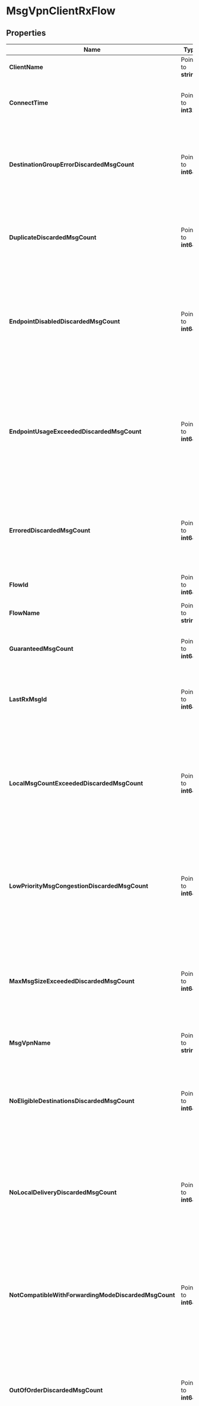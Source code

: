 # MsgVpnClientRxFlow

## Properties

Name | Type | Description | Notes
------------ | ------------- | ------------- | -------------
**ClientName** | Pointer to **string** | The name of the Client. | [optional] 
**ConnectTime** | Pointer to **int32** | The timestamp of when the Flow from the Client connected. | [optional] 
**DestinationGroupErrorDiscardedMsgCount** | Pointer to **int64** | The number of guaranteed messages from the Flow discarded due to a destination group error. | [optional] 
**DuplicateDiscardedMsgCount** | Pointer to **int64** | The number of guaranteed messages from the Flow discarded due to being a duplicate. | [optional] 
**EndpointDisabledDiscardedMsgCount** | Pointer to **int64** | The number of guaranteed messages from the Flow discarded due to an eligible endpoint destination being disabled. | [optional] 
**EndpointUsageExceededDiscardedMsgCount** | Pointer to **int64** | The number of guaranteed messages from the Flow discarded due to an eligible endpoint destination having its maximum message spool usage exceeded. | [optional] 
**ErroredDiscardedMsgCount** | Pointer to **int64** | The number of guaranteed messages from the Flow discarded due to errors being detected. | [optional] 
**FlowId** | Pointer to **int64** | The identifier (ID) of the flow. | [optional] 
**FlowName** | Pointer to **string** | The name of the Flow. | [optional] 
**GuaranteedMsgCount** | Pointer to **int64** | The number of guaranteed messages from the Flow. | [optional] 
**LastRxMsgId** | Pointer to **int64** | The identifier (ID) of the last message received on the Flow. | [optional] 
**LocalMsgCountExceededDiscardedMsgCount** | Pointer to **int64** | The number of guaranteed messages from the Flow discarded due to the maximum number of messages allowed on the broker being exceeded. | [optional] 
**LowPriorityMsgCongestionDiscardedMsgCount** | Pointer to **int64** | The number of guaranteed messages from the Flow discarded due to congestion of low priority messages. | [optional] 
**MaxMsgSizeExceededDiscardedMsgCount** | Pointer to **int64** | The number of guaranteed messages from the Flow discarded due to the maximum allowed message size being exceeded. | [optional] 
**MsgVpnName** | Pointer to **string** | The name of the Message VPN. | [optional] 
**NoEligibleDestinationsDiscardedMsgCount** | Pointer to **int64** | The number of guaranteed messages from the Flow discarded due to there being no eligible endpoint destination. | [optional] 
**NoLocalDeliveryDiscardedMsgCount** | Pointer to **int64** | The number of guaranteed messages from the Flow discarded due to no local delivery being requested. | [optional] 
**NotCompatibleWithForwardingModeDiscardedMsgCount** | Pointer to **int64** | The number of guaranteed messages from the Flow discarded due to being incompatible with the forwarding mode of an eligible endpoint destination. | [optional] 
**OutOfOrderDiscardedMsgCount** | Pointer to **int64** | The number of guaranteed messages from the Flow discarded due to being received out of order. | [optional] 
**PublishAclDeniedDiscardedMsgCount** | Pointer to **int64** | The number of guaranteed messages from the Flow discarded due to being denied by the access control list (ACL) profile for the published topic. | [optional] 
**PublisherId** | Pointer to **int64** | The identifier (ID) of the publisher for the Flow. | [optional] 
**QueueNotFoundDiscardedMsgCount** | Pointer to **int64** | The number of guaranteed messages from the Flow discarded due to the destination queue not being found. | [optional] 
**ReplicationStandbyDiscardedMsgCount** | Pointer to **int64** | The number of guaranteed messages from the Flow discarded due to the Message VPN being in the replication standby state. | [optional] 
**SessionName** | Pointer to **string** | The name of the transacted session on the Flow. | [optional] 
**SmfTtlExceededDiscardedMsgCount** | Pointer to **int64** | The number of guaranteed messages from the Flow discarded due to the message time-to-live (TTL) count being exceeded. The message TTL count is the maximum number of times the message can cross a bridge between Message VPNs. | [optional] 
**SpoolFileLimitExceededDiscardedMsgCount** | Pointer to **int64** | The number of guaranteed messages from the Flow discarded due to all available message spool file resources being used. | [optional] 
**SpoolNotReadyDiscardedMsgCount** | Pointer to **int64** | The number of guaranteed messages from the Flow discarded due to the message spool being not ready. | [optional] 
**SpoolToAdbFailDiscardedMsgCount** | Pointer to **int64** | The number of guaranteed messages from the Flow discarded due to a failure while spooling to the Assured Delivery Blade (ADB). | [optional] 
**SpoolToDiskFailDiscardedMsgCount** | Pointer to **int64** | The number of guaranteed messages from the Flow discarded due to a failure while spooling to the disk. | [optional] 
**SpoolUsageExceededDiscardedMsgCount** | Pointer to **int64** | The number of guaranteed messages from the Flow discarded due to the maximum message spool usage being exceeded. | [optional] 
**SyncReplicationIneligibleDiscardedMsgCount** | Pointer to **int64** | The number of guaranteed messages from the Flow discarded due to synchronous replication being ineligible. | [optional] 
**UserProfileDeniedGuaranteedDiscardedMsgCount** | Pointer to **int64** | The number of guaranteed messages from the Flow discarded due to being denied by the client profile. | [optional] 
**WindowSize** | Pointer to **int32** | The size of the window used for guaranteed messages sent on the Flow, in messages. | [optional] 

## Methods

### NewMsgVpnClientRxFlow

`func NewMsgVpnClientRxFlow() *MsgVpnClientRxFlow`

NewMsgVpnClientRxFlow instantiates a new MsgVpnClientRxFlow object
This constructor will assign default values to properties that have it defined,
and makes sure properties required by API are set, but the set of arguments
will change when the set of required properties is changed

### NewMsgVpnClientRxFlowWithDefaults

`func NewMsgVpnClientRxFlowWithDefaults() *MsgVpnClientRxFlow`

NewMsgVpnClientRxFlowWithDefaults instantiates a new MsgVpnClientRxFlow object
This constructor will only assign default values to properties that have it defined,
but it doesn't guarantee that properties required by API are set

### GetClientName

`func (o *MsgVpnClientRxFlow) GetClientName() string`

GetClientName returns the ClientName field if non-nil, zero value otherwise.

### GetClientNameOk

`func (o *MsgVpnClientRxFlow) GetClientNameOk() (*string, bool)`

GetClientNameOk returns a tuple with the ClientName field if it's non-nil, zero value otherwise
and a boolean to check if the value has been set.

### SetClientName

`func (o *MsgVpnClientRxFlow) SetClientName(v string)`

SetClientName sets ClientName field to given value.

### HasClientName

`func (o *MsgVpnClientRxFlow) HasClientName() bool`

HasClientName returns a boolean if a field has been set.

### GetConnectTime

`func (o *MsgVpnClientRxFlow) GetConnectTime() int32`

GetConnectTime returns the ConnectTime field if non-nil, zero value otherwise.

### GetConnectTimeOk

`func (o *MsgVpnClientRxFlow) GetConnectTimeOk() (*int32, bool)`

GetConnectTimeOk returns a tuple with the ConnectTime field if it's non-nil, zero value otherwise
and a boolean to check if the value has been set.

### SetConnectTime

`func (o *MsgVpnClientRxFlow) SetConnectTime(v int32)`

SetConnectTime sets ConnectTime field to given value.

### HasConnectTime

`func (o *MsgVpnClientRxFlow) HasConnectTime() bool`

HasConnectTime returns a boolean if a field has been set.

### GetDestinationGroupErrorDiscardedMsgCount

`func (o *MsgVpnClientRxFlow) GetDestinationGroupErrorDiscardedMsgCount() int64`

GetDestinationGroupErrorDiscardedMsgCount returns the DestinationGroupErrorDiscardedMsgCount field if non-nil, zero value otherwise.

### GetDestinationGroupErrorDiscardedMsgCountOk

`func (o *MsgVpnClientRxFlow) GetDestinationGroupErrorDiscardedMsgCountOk() (*int64, bool)`

GetDestinationGroupErrorDiscardedMsgCountOk returns a tuple with the DestinationGroupErrorDiscardedMsgCount field if it's non-nil, zero value otherwise
and a boolean to check if the value has been set.

### SetDestinationGroupErrorDiscardedMsgCount

`func (o *MsgVpnClientRxFlow) SetDestinationGroupErrorDiscardedMsgCount(v int64)`

SetDestinationGroupErrorDiscardedMsgCount sets DestinationGroupErrorDiscardedMsgCount field to given value.

### HasDestinationGroupErrorDiscardedMsgCount

`func (o *MsgVpnClientRxFlow) HasDestinationGroupErrorDiscardedMsgCount() bool`

HasDestinationGroupErrorDiscardedMsgCount returns a boolean if a field has been set.

### GetDuplicateDiscardedMsgCount

`func (o *MsgVpnClientRxFlow) GetDuplicateDiscardedMsgCount() int64`

GetDuplicateDiscardedMsgCount returns the DuplicateDiscardedMsgCount field if non-nil, zero value otherwise.

### GetDuplicateDiscardedMsgCountOk

`func (o *MsgVpnClientRxFlow) GetDuplicateDiscardedMsgCountOk() (*int64, bool)`

GetDuplicateDiscardedMsgCountOk returns a tuple with the DuplicateDiscardedMsgCount field if it's non-nil, zero value otherwise
and a boolean to check if the value has been set.

### SetDuplicateDiscardedMsgCount

`func (o *MsgVpnClientRxFlow) SetDuplicateDiscardedMsgCount(v int64)`

SetDuplicateDiscardedMsgCount sets DuplicateDiscardedMsgCount field to given value.

### HasDuplicateDiscardedMsgCount

`func (o *MsgVpnClientRxFlow) HasDuplicateDiscardedMsgCount() bool`

HasDuplicateDiscardedMsgCount returns a boolean if a field has been set.

### GetEndpointDisabledDiscardedMsgCount

`func (o *MsgVpnClientRxFlow) GetEndpointDisabledDiscardedMsgCount() int64`

GetEndpointDisabledDiscardedMsgCount returns the EndpointDisabledDiscardedMsgCount field if non-nil, zero value otherwise.

### GetEndpointDisabledDiscardedMsgCountOk

`func (o *MsgVpnClientRxFlow) GetEndpointDisabledDiscardedMsgCountOk() (*int64, bool)`

GetEndpointDisabledDiscardedMsgCountOk returns a tuple with the EndpointDisabledDiscardedMsgCount field if it's non-nil, zero value otherwise
and a boolean to check if the value has been set.

### SetEndpointDisabledDiscardedMsgCount

`func (o *MsgVpnClientRxFlow) SetEndpointDisabledDiscardedMsgCount(v int64)`

SetEndpointDisabledDiscardedMsgCount sets EndpointDisabledDiscardedMsgCount field to given value.

### HasEndpointDisabledDiscardedMsgCount

`func (o *MsgVpnClientRxFlow) HasEndpointDisabledDiscardedMsgCount() bool`

HasEndpointDisabledDiscardedMsgCount returns a boolean if a field has been set.

### GetEndpointUsageExceededDiscardedMsgCount

`func (o *MsgVpnClientRxFlow) GetEndpointUsageExceededDiscardedMsgCount() int64`

GetEndpointUsageExceededDiscardedMsgCount returns the EndpointUsageExceededDiscardedMsgCount field if non-nil, zero value otherwise.

### GetEndpointUsageExceededDiscardedMsgCountOk

`func (o *MsgVpnClientRxFlow) GetEndpointUsageExceededDiscardedMsgCountOk() (*int64, bool)`

GetEndpointUsageExceededDiscardedMsgCountOk returns a tuple with the EndpointUsageExceededDiscardedMsgCount field if it's non-nil, zero value otherwise
and a boolean to check if the value has been set.

### SetEndpointUsageExceededDiscardedMsgCount

`func (o *MsgVpnClientRxFlow) SetEndpointUsageExceededDiscardedMsgCount(v int64)`

SetEndpointUsageExceededDiscardedMsgCount sets EndpointUsageExceededDiscardedMsgCount field to given value.

### HasEndpointUsageExceededDiscardedMsgCount

`func (o *MsgVpnClientRxFlow) HasEndpointUsageExceededDiscardedMsgCount() bool`

HasEndpointUsageExceededDiscardedMsgCount returns a boolean if a field has been set.

### GetErroredDiscardedMsgCount

`func (o *MsgVpnClientRxFlow) GetErroredDiscardedMsgCount() int64`

GetErroredDiscardedMsgCount returns the ErroredDiscardedMsgCount field if non-nil, zero value otherwise.

### GetErroredDiscardedMsgCountOk

`func (o *MsgVpnClientRxFlow) GetErroredDiscardedMsgCountOk() (*int64, bool)`

GetErroredDiscardedMsgCountOk returns a tuple with the ErroredDiscardedMsgCount field if it's non-nil, zero value otherwise
and a boolean to check if the value has been set.

### SetErroredDiscardedMsgCount

`func (o *MsgVpnClientRxFlow) SetErroredDiscardedMsgCount(v int64)`

SetErroredDiscardedMsgCount sets ErroredDiscardedMsgCount field to given value.

### HasErroredDiscardedMsgCount

`func (o *MsgVpnClientRxFlow) HasErroredDiscardedMsgCount() bool`

HasErroredDiscardedMsgCount returns a boolean if a field has been set.

### GetFlowId

`func (o *MsgVpnClientRxFlow) GetFlowId() int64`

GetFlowId returns the FlowId field if non-nil, zero value otherwise.

### GetFlowIdOk

`func (o *MsgVpnClientRxFlow) GetFlowIdOk() (*int64, bool)`

GetFlowIdOk returns a tuple with the FlowId field if it's non-nil, zero value otherwise
and a boolean to check if the value has been set.

### SetFlowId

`func (o *MsgVpnClientRxFlow) SetFlowId(v int64)`

SetFlowId sets FlowId field to given value.

### HasFlowId

`func (o *MsgVpnClientRxFlow) HasFlowId() bool`

HasFlowId returns a boolean if a field has been set.

### GetFlowName

`func (o *MsgVpnClientRxFlow) GetFlowName() string`

GetFlowName returns the FlowName field if non-nil, zero value otherwise.

### GetFlowNameOk

`func (o *MsgVpnClientRxFlow) GetFlowNameOk() (*string, bool)`

GetFlowNameOk returns a tuple with the FlowName field if it's non-nil, zero value otherwise
and a boolean to check if the value has been set.

### SetFlowName

`func (o *MsgVpnClientRxFlow) SetFlowName(v string)`

SetFlowName sets FlowName field to given value.

### HasFlowName

`func (o *MsgVpnClientRxFlow) HasFlowName() bool`

HasFlowName returns a boolean if a field has been set.

### GetGuaranteedMsgCount

`func (o *MsgVpnClientRxFlow) GetGuaranteedMsgCount() int64`

GetGuaranteedMsgCount returns the GuaranteedMsgCount field if non-nil, zero value otherwise.

### GetGuaranteedMsgCountOk

`func (o *MsgVpnClientRxFlow) GetGuaranteedMsgCountOk() (*int64, bool)`

GetGuaranteedMsgCountOk returns a tuple with the GuaranteedMsgCount field if it's non-nil, zero value otherwise
and a boolean to check if the value has been set.

### SetGuaranteedMsgCount

`func (o *MsgVpnClientRxFlow) SetGuaranteedMsgCount(v int64)`

SetGuaranteedMsgCount sets GuaranteedMsgCount field to given value.

### HasGuaranteedMsgCount

`func (o *MsgVpnClientRxFlow) HasGuaranteedMsgCount() bool`

HasGuaranteedMsgCount returns a boolean if a field has been set.

### GetLastRxMsgId

`func (o *MsgVpnClientRxFlow) GetLastRxMsgId() int64`

GetLastRxMsgId returns the LastRxMsgId field if non-nil, zero value otherwise.

### GetLastRxMsgIdOk

`func (o *MsgVpnClientRxFlow) GetLastRxMsgIdOk() (*int64, bool)`

GetLastRxMsgIdOk returns a tuple with the LastRxMsgId field if it's non-nil, zero value otherwise
and a boolean to check if the value has been set.

### SetLastRxMsgId

`func (o *MsgVpnClientRxFlow) SetLastRxMsgId(v int64)`

SetLastRxMsgId sets LastRxMsgId field to given value.

### HasLastRxMsgId

`func (o *MsgVpnClientRxFlow) HasLastRxMsgId() bool`

HasLastRxMsgId returns a boolean if a field has been set.

### GetLocalMsgCountExceededDiscardedMsgCount

`func (o *MsgVpnClientRxFlow) GetLocalMsgCountExceededDiscardedMsgCount() int64`

GetLocalMsgCountExceededDiscardedMsgCount returns the LocalMsgCountExceededDiscardedMsgCount field if non-nil, zero value otherwise.

### GetLocalMsgCountExceededDiscardedMsgCountOk

`func (o *MsgVpnClientRxFlow) GetLocalMsgCountExceededDiscardedMsgCountOk() (*int64, bool)`

GetLocalMsgCountExceededDiscardedMsgCountOk returns a tuple with the LocalMsgCountExceededDiscardedMsgCount field if it's non-nil, zero value otherwise
and a boolean to check if the value has been set.

### SetLocalMsgCountExceededDiscardedMsgCount

`func (o *MsgVpnClientRxFlow) SetLocalMsgCountExceededDiscardedMsgCount(v int64)`

SetLocalMsgCountExceededDiscardedMsgCount sets LocalMsgCountExceededDiscardedMsgCount field to given value.

### HasLocalMsgCountExceededDiscardedMsgCount

`func (o *MsgVpnClientRxFlow) HasLocalMsgCountExceededDiscardedMsgCount() bool`

HasLocalMsgCountExceededDiscardedMsgCount returns a boolean if a field has been set.

### GetLowPriorityMsgCongestionDiscardedMsgCount

`func (o *MsgVpnClientRxFlow) GetLowPriorityMsgCongestionDiscardedMsgCount() int64`

GetLowPriorityMsgCongestionDiscardedMsgCount returns the LowPriorityMsgCongestionDiscardedMsgCount field if non-nil, zero value otherwise.

### GetLowPriorityMsgCongestionDiscardedMsgCountOk

`func (o *MsgVpnClientRxFlow) GetLowPriorityMsgCongestionDiscardedMsgCountOk() (*int64, bool)`

GetLowPriorityMsgCongestionDiscardedMsgCountOk returns a tuple with the LowPriorityMsgCongestionDiscardedMsgCount field if it's non-nil, zero value otherwise
and a boolean to check if the value has been set.

### SetLowPriorityMsgCongestionDiscardedMsgCount

`func (o *MsgVpnClientRxFlow) SetLowPriorityMsgCongestionDiscardedMsgCount(v int64)`

SetLowPriorityMsgCongestionDiscardedMsgCount sets LowPriorityMsgCongestionDiscardedMsgCount field to given value.

### HasLowPriorityMsgCongestionDiscardedMsgCount

`func (o *MsgVpnClientRxFlow) HasLowPriorityMsgCongestionDiscardedMsgCount() bool`

HasLowPriorityMsgCongestionDiscardedMsgCount returns a boolean if a field has been set.

### GetMaxMsgSizeExceededDiscardedMsgCount

`func (o *MsgVpnClientRxFlow) GetMaxMsgSizeExceededDiscardedMsgCount() int64`

GetMaxMsgSizeExceededDiscardedMsgCount returns the MaxMsgSizeExceededDiscardedMsgCount field if non-nil, zero value otherwise.

### GetMaxMsgSizeExceededDiscardedMsgCountOk

`func (o *MsgVpnClientRxFlow) GetMaxMsgSizeExceededDiscardedMsgCountOk() (*int64, bool)`

GetMaxMsgSizeExceededDiscardedMsgCountOk returns a tuple with the MaxMsgSizeExceededDiscardedMsgCount field if it's non-nil, zero value otherwise
and a boolean to check if the value has been set.

### SetMaxMsgSizeExceededDiscardedMsgCount

`func (o *MsgVpnClientRxFlow) SetMaxMsgSizeExceededDiscardedMsgCount(v int64)`

SetMaxMsgSizeExceededDiscardedMsgCount sets MaxMsgSizeExceededDiscardedMsgCount field to given value.

### HasMaxMsgSizeExceededDiscardedMsgCount

`func (o *MsgVpnClientRxFlow) HasMaxMsgSizeExceededDiscardedMsgCount() bool`

HasMaxMsgSizeExceededDiscardedMsgCount returns a boolean if a field has been set.

### GetMsgVpnName

`func (o *MsgVpnClientRxFlow) GetMsgVpnName() string`

GetMsgVpnName returns the MsgVpnName field if non-nil, zero value otherwise.

### GetMsgVpnNameOk

`func (o *MsgVpnClientRxFlow) GetMsgVpnNameOk() (*string, bool)`

GetMsgVpnNameOk returns a tuple with the MsgVpnName field if it's non-nil, zero value otherwise
and a boolean to check if the value has been set.

### SetMsgVpnName

`func (o *MsgVpnClientRxFlow) SetMsgVpnName(v string)`

SetMsgVpnName sets MsgVpnName field to given value.

### HasMsgVpnName

`func (o *MsgVpnClientRxFlow) HasMsgVpnName() bool`

HasMsgVpnName returns a boolean if a field has been set.

### GetNoEligibleDestinationsDiscardedMsgCount

`func (o *MsgVpnClientRxFlow) GetNoEligibleDestinationsDiscardedMsgCount() int64`

GetNoEligibleDestinationsDiscardedMsgCount returns the NoEligibleDestinationsDiscardedMsgCount field if non-nil, zero value otherwise.

### GetNoEligibleDestinationsDiscardedMsgCountOk

`func (o *MsgVpnClientRxFlow) GetNoEligibleDestinationsDiscardedMsgCountOk() (*int64, bool)`

GetNoEligibleDestinationsDiscardedMsgCountOk returns a tuple with the NoEligibleDestinationsDiscardedMsgCount field if it's non-nil, zero value otherwise
and a boolean to check if the value has been set.

### SetNoEligibleDestinationsDiscardedMsgCount

`func (o *MsgVpnClientRxFlow) SetNoEligibleDestinationsDiscardedMsgCount(v int64)`

SetNoEligibleDestinationsDiscardedMsgCount sets NoEligibleDestinationsDiscardedMsgCount field to given value.

### HasNoEligibleDestinationsDiscardedMsgCount

`func (o *MsgVpnClientRxFlow) HasNoEligibleDestinationsDiscardedMsgCount() bool`

HasNoEligibleDestinationsDiscardedMsgCount returns a boolean if a field has been set.

### GetNoLocalDeliveryDiscardedMsgCount

`func (o *MsgVpnClientRxFlow) GetNoLocalDeliveryDiscardedMsgCount() int64`

GetNoLocalDeliveryDiscardedMsgCount returns the NoLocalDeliveryDiscardedMsgCount field if non-nil, zero value otherwise.

### GetNoLocalDeliveryDiscardedMsgCountOk

`func (o *MsgVpnClientRxFlow) GetNoLocalDeliveryDiscardedMsgCountOk() (*int64, bool)`

GetNoLocalDeliveryDiscardedMsgCountOk returns a tuple with the NoLocalDeliveryDiscardedMsgCount field if it's non-nil, zero value otherwise
and a boolean to check if the value has been set.

### SetNoLocalDeliveryDiscardedMsgCount

`func (o *MsgVpnClientRxFlow) SetNoLocalDeliveryDiscardedMsgCount(v int64)`

SetNoLocalDeliveryDiscardedMsgCount sets NoLocalDeliveryDiscardedMsgCount field to given value.

### HasNoLocalDeliveryDiscardedMsgCount

`func (o *MsgVpnClientRxFlow) HasNoLocalDeliveryDiscardedMsgCount() bool`

HasNoLocalDeliveryDiscardedMsgCount returns a boolean if a field has been set.

### GetNotCompatibleWithForwardingModeDiscardedMsgCount

`func (o *MsgVpnClientRxFlow) GetNotCompatibleWithForwardingModeDiscardedMsgCount() int64`

GetNotCompatibleWithForwardingModeDiscardedMsgCount returns the NotCompatibleWithForwardingModeDiscardedMsgCount field if non-nil, zero value otherwise.

### GetNotCompatibleWithForwardingModeDiscardedMsgCountOk

`func (o *MsgVpnClientRxFlow) GetNotCompatibleWithForwardingModeDiscardedMsgCountOk() (*int64, bool)`

GetNotCompatibleWithForwardingModeDiscardedMsgCountOk returns a tuple with the NotCompatibleWithForwardingModeDiscardedMsgCount field if it's non-nil, zero value otherwise
and a boolean to check if the value has been set.

### SetNotCompatibleWithForwardingModeDiscardedMsgCount

`func (o *MsgVpnClientRxFlow) SetNotCompatibleWithForwardingModeDiscardedMsgCount(v int64)`

SetNotCompatibleWithForwardingModeDiscardedMsgCount sets NotCompatibleWithForwardingModeDiscardedMsgCount field to given value.

### HasNotCompatibleWithForwardingModeDiscardedMsgCount

`func (o *MsgVpnClientRxFlow) HasNotCompatibleWithForwardingModeDiscardedMsgCount() bool`

HasNotCompatibleWithForwardingModeDiscardedMsgCount returns a boolean if a field has been set.

### GetOutOfOrderDiscardedMsgCount

`func (o *MsgVpnClientRxFlow) GetOutOfOrderDiscardedMsgCount() int64`

GetOutOfOrderDiscardedMsgCount returns the OutOfOrderDiscardedMsgCount field if non-nil, zero value otherwise.

### GetOutOfOrderDiscardedMsgCountOk

`func (o *MsgVpnClientRxFlow) GetOutOfOrderDiscardedMsgCountOk() (*int64, bool)`

GetOutOfOrderDiscardedMsgCountOk returns a tuple with the OutOfOrderDiscardedMsgCount field if it's non-nil, zero value otherwise
and a boolean to check if the value has been set.

### SetOutOfOrderDiscardedMsgCount

`func (o *MsgVpnClientRxFlow) SetOutOfOrderDiscardedMsgCount(v int64)`

SetOutOfOrderDiscardedMsgCount sets OutOfOrderDiscardedMsgCount field to given value.

### HasOutOfOrderDiscardedMsgCount

`func (o *MsgVpnClientRxFlow) HasOutOfOrderDiscardedMsgCount() bool`

HasOutOfOrderDiscardedMsgCount returns a boolean if a field has been set.

### GetPublishAclDeniedDiscardedMsgCount

`func (o *MsgVpnClientRxFlow) GetPublishAclDeniedDiscardedMsgCount() int64`

GetPublishAclDeniedDiscardedMsgCount returns the PublishAclDeniedDiscardedMsgCount field if non-nil, zero value otherwise.

### GetPublishAclDeniedDiscardedMsgCountOk

`func (o *MsgVpnClientRxFlow) GetPublishAclDeniedDiscardedMsgCountOk() (*int64, bool)`

GetPublishAclDeniedDiscardedMsgCountOk returns a tuple with the PublishAclDeniedDiscardedMsgCount field if it's non-nil, zero value otherwise
and a boolean to check if the value has been set.

### SetPublishAclDeniedDiscardedMsgCount

`func (o *MsgVpnClientRxFlow) SetPublishAclDeniedDiscardedMsgCount(v int64)`

SetPublishAclDeniedDiscardedMsgCount sets PublishAclDeniedDiscardedMsgCount field to given value.

### HasPublishAclDeniedDiscardedMsgCount

`func (o *MsgVpnClientRxFlow) HasPublishAclDeniedDiscardedMsgCount() bool`

HasPublishAclDeniedDiscardedMsgCount returns a boolean if a field has been set.

### GetPublisherId

`func (o *MsgVpnClientRxFlow) GetPublisherId() int64`

GetPublisherId returns the PublisherId field if non-nil, zero value otherwise.

### GetPublisherIdOk

`func (o *MsgVpnClientRxFlow) GetPublisherIdOk() (*int64, bool)`

GetPublisherIdOk returns a tuple with the PublisherId field if it's non-nil, zero value otherwise
and a boolean to check if the value has been set.

### SetPublisherId

`func (o *MsgVpnClientRxFlow) SetPublisherId(v int64)`

SetPublisherId sets PublisherId field to given value.

### HasPublisherId

`func (o *MsgVpnClientRxFlow) HasPublisherId() bool`

HasPublisherId returns a boolean if a field has been set.

### GetQueueNotFoundDiscardedMsgCount

`func (o *MsgVpnClientRxFlow) GetQueueNotFoundDiscardedMsgCount() int64`

GetQueueNotFoundDiscardedMsgCount returns the QueueNotFoundDiscardedMsgCount field if non-nil, zero value otherwise.

### GetQueueNotFoundDiscardedMsgCountOk

`func (o *MsgVpnClientRxFlow) GetQueueNotFoundDiscardedMsgCountOk() (*int64, bool)`

GetQueueNotFoundDiscardedMsgCountOk returns a tuple with the QueueNotFoundDiscardedMsgCount field if it's non-nil, zero value otherwise
and a boolean to check if the value has been set.

### SetQueueNotFoundDiscardedMsgCount

`func (o *MsgVpnClientRxFlow) SetQueueNotFoundDiscardedMsgCount(v int64)`

SetQueueNotFoundDiscardedMsgCount sets QueueNotFoundDiscardedMsgCount field to given value.

### HasQueueNotFoundDiscardedMsgCount

`func (o *MsgVpnClientRxFlow) HasQueueNotFoundDiscardedMsgCount() bool`

HasQueueNotFoundDiscardedMsgCount returns a boolean if a field has been set.

### GetReplicationStandbyDiscardedMsgCount

`func (o *MsgVpnClientRxFlow) GetReplicationStandbyDiscardedMsgCount() int64`

GetReplicationStandbyDiscardedMsgCount returns the ReplicationStandbyDiscardedMsgCount field if non-nil, zero value otherwise.

### GetReplicationStandbyDiscardedMsgCountOk

`func (o *MsgVpnClientRxFlow) GetReplicationStandbyDiscardedMsgCountOk() (*int64, bool)`

GetReplicationStandbyDiscardedMsgCountOk returns a tuple with the ReplicationStandbyDiscardedMsgCount field if it's non-nil, zero value otherwise
and a boolean to check if the value has been set.

### SetReplicationStandbyDiscardedMsgCount

`func (o *MsgVpnClientRxFlow) SetReplicationStandbyDiscardedMsgCount(v int64)`

SetReplicationStandbyDiscardedMsgCount sets ReplicationStandbyDiscardedMsgCount field to given value.

### HasReplicationStandbyDiscardedMsgCount

`func (o *MsgVpnClientRxFlow) HasReplicationStandbyDiscardedMsgCount() bool`

HasReplicationStandbyDiscardedMsgCount returns a boolean if a field has been set.

### GetSessionName

`func (o *MsgVpnClientRxFlow) GetSessionName() string`

GetSessionName returns the SessionName field if non-nil, zero value otherwise.

### GetSessionNameOk

`func (o *MsgVpnClientRxFlow) GetSessionNameOk() (*string, bool)`

GetSessionNameOk returns a tuple with the SessionName field if it's non-nil, zero value otherwise
and a boolean to check if the value has been set.

### SetSessionName

`func (o *MsgVpnClientRxFlow) SetSessionName(v string)`

SetSessionName sets SessionName field to given value.

### HasSessionName

`func (o *MsgVpnClientRxFlow) HasSessionName() bool`

HasSessionName returns a boolean if a field has been set.

### GetSmfTtlExceededDiscardedMsgCount

`func (o *MsgVpnClientRxFlow) GetSmfTtlExceededDiscardedMsgCount() int64`

GetSmfTtlExceededDiscardedMsgCount returns the SmfTtlExceededDiscardedMsgCount field if non-nil, zero value otherwise.

### GetSmfTtlExceededDiscardedMsgCountOk

`func (o *MsgVpnClientRxFlow) GetSmfTtlExceededDiscardedMsgCountOk() (*int64, bool)`

GetSmfTtlExceededDiscardedMsgCountOk returns a tuple with the SmfTtlExceededDiscardedMsgCount field if it's non-nil, zero value otherwise
and a boolean to check if the value has been set.

### SetSmfTtlExceededDiscardedMsgCount

`func (o *MsgVpnClientRxFlow) SetSmfTtlExceededDiscardedMsgCount(v int64)`

SetSmfTtlExceededDiscardedMsgCount sets SmfTtlExceededDiscardedMsgCount field to given value.

### HasSmfTtlExceededDiscardedMsgCount

`func (o *MsgVpnClientRxFlow) HasSmfTtlExceededDiscardedMsgCount() bool`

HasSmfTtlExceededDiscardedMsgCount returns a boolean if a field has been set.

### GetSpoolFileLimitExceededDiscardedMsgCount

`func (o *MsgVpnClientRxFlow) GetSpoolFileLimitExceededDiscardedMsgCount() int64`

GetSpoolFileLimitExceededDiscardedMsgCount returns the SpoolFileLimitExceededDiscardedMsgCount field if non-nil, zero value otherwise.

### GetSpoolFileLimitExceededDiscardedMsgCountOk

`func (o *MsgVpnClientRxFlow) GetSpoolFileLimitExceededDiscardedMsgCountOk() (*int64, bool)`

GetSpoolFileLimitExceededDiscardedMsgCountOk returns a tuple with the SpoolFileLimitExceededDiscardedMsgCount field if it's non-nil, zero value otherwise
and a boolean to check if the value has been set.

### SetSpoolFileLimitExceededDiscardedMsgCount

`func (o *MsgVpnClientRxFlow) SetSpoolFileLimitExceededDiscardedMsgCount(v int64)`

SetSpoolFileLimitExceededDiscardedMsgCount sets SpoolFileLimitExceededDiscardedMsgCount field to given value.

### HasSpoolFileLimitExceededDiscardedMsgCount

`func (o *MsgVpnClientRxFlow) HasSpoolFileLimitExceededDiscardedMsgCount() bool`

HasSpoolFileLimitExceededDiscardedMsgCount returns a boolean if a field has been set.

### GetSpoolNotReadyDiscardedMsgCount

`func (o *MsgVpnClientRxFlow) GetSpoolNotReadyDiscardedMsgCount() int64`

GetSpoolNotReadyDiscardedMsgCount returns the SpoolNotReadyDiscardedMsgCount field if non-nil, zero value otherwise.

### GetSpoolNotReadyDiscardedMsgCountOk

`func (o *MsgVpnClientRxFlow) GetSpoolNotReadyDiscardedMsgCountOk() (*int64, bool)`

GetSpoolNotReadyDiscardedMsgCountOk returns a tuple with the SpoolNotReadyDiscardedMsgCount field if it's non-nil, zero value otherwise
and a boolean to check if the value has been set.

### SetSpoolNotReadyDiscardedMsgCount

`func (o *MsgVpnClientRxFlow) SetSpoolNotReadyDiscardedMsgCount(v int64)`

SetSpoolNotReadyDiscardedMsgCount sets SpoolNotReadyDiscardedMsgCount field to given value.

### HasSpoolNotReadyDiscardedMsgCount

`func (o *MsgVpnClientRxFlow) HasSpoolNotReadyDiscardedMsgCount() bool`

HasSpoolNotReadyDiscardedMsgCount returns a boolean if a field has been set.

### GetSpoolToAdbFailDiscardedMsgCount

`func (o *MsgVpnClientRxFlow) GetSpoolToAdbFailDiscardedMsgCount() int64`

GetSpoolToAdbFailDiscardedMsgCount returns the SpoolToAdbFailDiscardedMsgCount field if non-nil, zero value otherwise.

### GetSpoolToAdbFailDiscardedMsgCountOk

`func (o *MsgVpnClientRxFlow) GetSpoolToAdbFailDiscardedMsgCountOk() (*int64, bool)`

GetSpoolToAdbFailDiscardedMsgCountOk returns a tuple with the SpoolToAdbFailDiscardedMsgCount field if it's non-nil, zero value otherwise
and a boolean to check if the value has been set.

### SetSpoolToAdbFailDiscardedMsgCount

`func (o *MsgVpnClientRxFlow) SetSpoolToAdbFailDiscardedMsgCount(v int64)`

SetSpoolToAdbFailDiscardedMsgCount sets SpoolToAdbFailDiscardedMsgCount field to given value.

### HasSpoolToAdbFailDiscardedMsgCount

`func (o *MsgVpnClientRxFlow) HasSpoolToAdbFailDiscardedMsgCount() bool`

HasSpoolToAdbFailDiscardedMsgCount returns a boolean if a field has been set.

### GetSpoolToDiskFailDiscardedMsgCount

`func (o *MsgVpnClientRxFlow) GetSpoolToDiskFailDiscardedMsgCount() int64`

GetSpoolToDiskFailDiscardedMsgCount returns the SpoolToDiskFailDiscardedMsgCount field if non-nil, zero value otherwise.

### GetSpoolToDiskFailDiscardedMsgCountOk

`func (o *MsgVpnClientRxFlow) GetSpoolToDiskFailDiscardedMsgCountOk() (*int64, bool)`

GetSpoolToDiskFailDiscardedMsgCountOk returns a tuple with the SpoolToDiskFailDiscardedMsgCount field if it's non-nil, zero value otherwise
and a boolean to check if the value has been set.

### SetSpoolToDiskFailDiscardedMsgCount

`func (o *MsgVpnClientRxFlow) SetSpoolToDiskFailDiscardedMsgCount(v int64)`

SetSpoolToDiskFailDiscardedMsgCount sets SpoolToDiskFailDiscardedMsgCount field to given value.

### HasSpoolToDiskFailDiscardedMsgCount

`func (o *MsgVpnClientRxFlow) HasSpoolToDiskFailDiscardedMsgCount() bool`

HasSpoolToDiskFailDiscardedMsgCount returns a boolean if a field has been set.

### GetSpoolUsageExceededDiscardedMsgCount

`func (o *MsgVpnClientRxFlow) GetSpoolUsageExceededDiscardedMsgCount() int64`

GetSpoolUsageExceededDiscardedMsgCount returns the SpoolUsageExceededDiscardedMsgCount field if non-nil, zero value otherwise.

### GetSpoolUsageExceededDiscardedMsgCountOk

`func (o *MsgVpnClientRxFlow) GetSpoolUsageExceededDiscardedMsgCountOk() (*int64, bool)`

GetSpoolUsageExceededDiscardedMsgCountOk returns a tuple with the SpoolUsageExceededDiscardedMsgCount field if it's non-nil, zero value otherwise
and a boolean to check if the value has been set.

### SetSpoolUsageExceededDiscardedMsgCount

`func (o *MsgVpnClientRxFlow) SetSpoolUsageExceededDiscardedMsgCount(v int64)`

SetSpoolUsageExceededDiscardedMsgCount sets SpoolUsageExceededDiscardedMsgCount field to given value.

### HasSpoolUsageExceededDiscardedMsgCount

`func (o *MsgVpnClientRxFlow) HasSpoolUsageExceededDiscardedMsgCount() bool`

HasSpoolUsageExceededDiscardedMsgCount returns a boolean if a field has been set.

### GetSyncReplicationIneligibleDiscardedMsgCount

`func (o *MsgVpnClientRxFlow) GetSyncReplicationIneligibleDiscardedMsgCount() int64`

GetSyncReplicationIneligibleDiscardedMsgCount returns the SyncReplicationIneligibleDiscardedMsgCount field if non-nil, zero value otherwise.

### GetSyncReplicationIneligibleDiscardedMsgCountOk

`func (o *MsgVpnClientRxFlow) GetSyncReplicationIneligibleDiscardedMsgCountOk() (*int64, bool)`

GetSyncReplicationIneligibleDiscardedMsgCountOk returns a tuple with the SyncReplicationIneligibleDiscardedMsgCount field if it's non-nil, zero value otherwise
and a boolean to check if the value has been set.

### SetSyncReplicationIneligibleDiscardedMsgCount

`func (o *MsgVpnClientRxFlow) SetSyncReplicationIneligibleDiscardedMsgCount(v int64)`

SetSyncReplicationIneligibleDiscardedMsgCount sets SyncReplicationIneligibleDiscardedMsgCount field to given value.

### HasSyncReplicationIneligibleDiscardedMsgCount

`func (o *MsgVpnClientRxFlow) HasSyncReplicationIneligibleDiscardedMsgCount() bool`

HasSyncReplicationIneligibleDiscardedMsgCount returns a boolean if a field has been set.

### GetUserProfileDeniedGuaranteedDiscardedMsgCount

`func (o *MsgVpnClientRxFlow) GetUserProfileDeniedGuaranteedDiscardedMsgCount() int64`

GetUserProfileDeniedGuaranteedDiscardedMsgCount returns the UserProfileDeniedGuaranteedDiscardedMsgCount field if non-nil, zero value otherwise.

### GetUserProfileDeniedGuaranteedDiscardedMsgCountOk

`func (o *MsgVpnClientRxFlow) GetUserProfileDeniedGuaranteedDiscardedMsgCountOk() (*int64, bool)`

GetUserProfileDeniedGuaranteedDiscardedMsgCountOk returns a tuple with the UserProfileDeniedGuaranteedDiscardedMsgCount field if it's non-nil, zero value otherwise
and a boolean to check if the value has been set.

### SetUserProfileDeniedGuaranteedDiscardedMsgCount

`func (o *MsgVpnClientRxFlow) SetUserProfileDeniedGuaranteedDiscardedMsgCount(v int64)`

SetUserProfileDeniedGuaranteedDiscardedMsgCount sets UserProfileDeniedGuaranteedDiscardedMsgCount field to given value.

### HasUserProfileDeniedGuaranteedDiscardedMsgCount

`func (o *MsgVpnClientRxFlow) HasUserProfileDeniedGuaranteedDiscardedMsgCount() bool`

HasUserProfileDeniedGuaranteedDiscardedMsgCount returns a boolean if a field has been set.

### GetWindowSize

`func (o *MsgVpnClientRxFlow) GetWindowSize() int32`

GetWindowSize returns the WindowSize field if non-nil, zero value otherwise.

### GetWindowSizeOk

`func (o *MsgVpnClientRxFlow) GetWindowSizeOk() (*int32, bool)`

GetWindowSizeOk returns a tuple with the WindowSize field if it's non-nil, zero value otherwise
and a boolean to check if the value has been set.

### SetWindowSize

`func (o *MsgVpnClientRxFlow) SetWindowSize(v int32)`

SetWindowSize sets WindowSize field to given value.

### HasWindowSize

`func (o *MsgVpnClientRxFlow) HasWindowSize() bool`

HasWindowSize returns a boolean if a field has been set.


[[Back to Model list]](../README.md#documentation-for-models) [[Back to API list]](../README.md#documentation-for-api-endpoints) [[Back to README]](../README.md)


